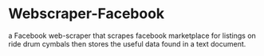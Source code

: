 # Webscraper-Facebook

a Facebook web-scraper that scrapes facebook marketplace for listings on ride drum cymbals then stores the useful data found in a text document. 
